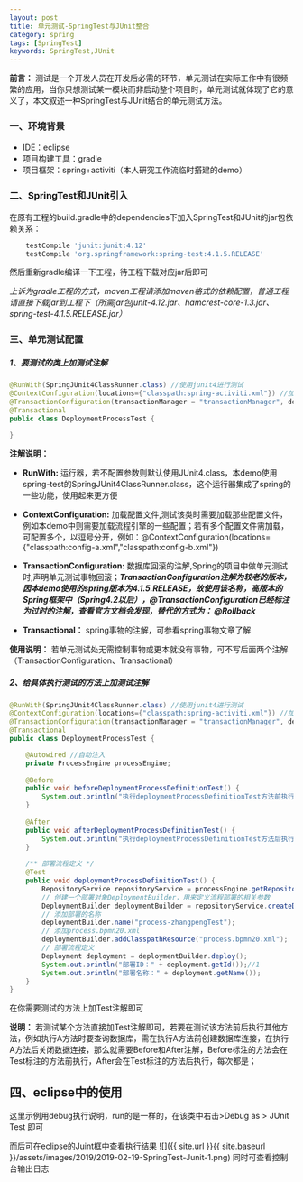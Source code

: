 ```yaml
---
layout: post
title: 单元测试-SpringTest与JUnit整合
category: spring
tags: [SpringTest]
keywords: SpringTest,JUnit
---
```


**前言：** 测试是一个开发人员在开发后必需的环节，单元测试在实际工作中有很频繁的应用，当你只想测试某一模块而非启动整个项目时，单元测试就体现了它的意义了，本文叙述一种SpringTest与JUnit结合的单元测试方法。

### 一、环境背景
- IDE：eclipse
- 项目构建工具：gradle
- 项目框架：spring+activiti（本人研究工作流临时搭建的demo）

### 二、SpringTest和JUnit引入
在原有工程的build.gradle中的dependencies下加入SpringTest和JUnit的jar包依赖关系：
```gradle
    testCompile 'junit:junit:4.12'
    testCompile 'org.springframework:spring-test:4.1.5.RELEASE'
```
然后重新gradle编译一下工程，待工程下载对应jar后即可

*上诉为gradle工程的方式，maven工程请添加maven格式的依赖配置，普通工程请直接下载jar到工程下（所需jar包junit-4.12.jar、hamcrest-core-1.3.jar、spring-test-4.1.5.RELEASE.jar）*

### 三、单元测试配置
##### 1、要测试的类上加测试注解
```java
@RunWith(SpringJUnit4ClassRunner.class) //使用junit4进行测试
@ContextConfiguration(locations={"classpath:spring-activiti.xml"}) //加载配置文件 
@TransactionConfiguration(transactionManager = "transactionManager", defaultRollback = true)
@Transactional
public class DeploymentProcessTest {

}
```
**注解说明：**
- **RunWith:** 运行器，若不配置参数则默认使用JUnit4.class，本demo使用spring-test的SpringJUnit4ClassRunner.class，这个运行器集成了spring的一些功能，使用起来更方便

- **ContextConfiguration:** 加载配置文件,测试该类时需要加载那些配置文件，例如本demo中则需要加载流程引擎的一些配置；若有多个配置文件需加载，可配置多个，以逗号分开，例如：@ContextConfiguration(locations={"classpath:config-a.xml","classpath:config-b.xml"})

- **TransactionConfiguration:** 数据库回滚的注解,Spring的项目中做单元测试时,声明单元测试事物回滚；***TransactionConfiguration注解为较老的版本，因本demo使用的spring版本为4.1.5.RELEASE，故使用该名称，高版本的Spring框架中（Spring4.2以后），@TransactionConfiguration已经标注为过时的注解，查看官方文档会发现，替代的方式为： @Rollback***

- **Transactional：** spring事物的注解，可参看spring事物文章了解

**使用说明：** 若单元测试处无需控制事物或更本就没有事物，可不写后面两个注解（TransactionConfiguration、Transactional）

##### 2、给具体执行测试的方法上加测试注解
```java
@RunWith(SpringJUnit4ClassRunner.class) //使用junit4进行测试
@ContextConfiguration(locations={"classpath:spring-activiti.xml"}) //加载配置文件 
@TransactionConfiguration(transactionManager = "transactionManager", defaultRollback = true)
@Transactional
public class DeploymentProcessTest {

	@Autowired //自动注入
	private ProcessEngine processEngine;
	
	@Before
	public void beforeDeploymentProcessDefinitionTest() {
		System.out.println("执行deploymentProcessDefinitionTest方法前执行");
	}
	
	@After
	public void afterDeploymentProcessDefinitionTest() {
		System.out.println("执行deploymentProcessDefinitionTest方法后执行");
	}
	
	/** 部署流程定义 */
	@Test
	public void deploymentProcessDefinitionTest() {
	    RepositoryService repositoryService = processEngine.getRepositoryService();
	    // 创建一个部署对象DeploymentBuilder，用来定义流程部署的相关参数
	    DeploymentBuilder deploymentBuilder = repositoryService.createDeployment();
	    // 添加部署的名称
	    deploymentBuilder.name("process-zhangpengTest");
	    // 添加process.bpmn20.xml
	    deploymentBuilder.addClasspathResource("process.bpmn20.xml");
	    // 部署流程定义
	    Deployment deployment = deploymentBuilder.deploy();
	    System.out.println("部署ID：" + deployment.getId());//1
	    System.out.println("部署名称：" + deployment.getName());
	}
}
```
在你需要测试的方法上加Test注解即可

**说明：** 若测试某个方法直接加Test注解即可，若要在测试该方法前后执行其他方法，例如执行A方法时要查询数据库，需在执行A方法前创建数据库连接，在执行A方法后关闭数据连接，那么就需要Before和After注解，Before标注的方法会在Test标注的方法前执行，After会在Test标注的方法后执行，每次都是；

## 四、eclipse中的使用
这里示例用debug执行说明，run的是一样的，在该类中右击>Debug as > JUnit Test 即可

而后可在eclipse的Juint框中查看执行结果
![]({{ site.url }}{{ site.baseurl }}/assets/images/2019/2019-02-19-SpringTest-Junit-1.png)
同时可查看控制台输出日志

